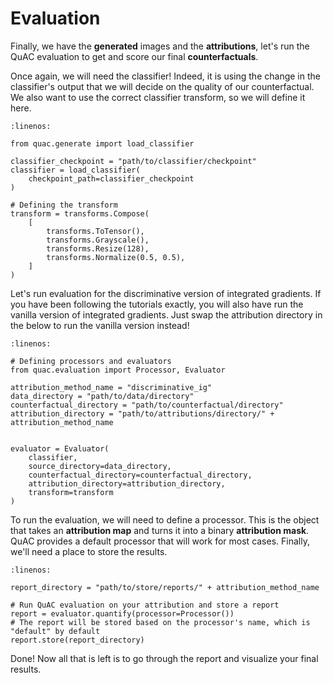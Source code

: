 # Evaluation

Finally, we have the **generated** images and the **attributions**, let's run the QuAC evaluation to get and score our final **counterfactuals**.

Once again, we will need the classifier!
Indeed, it is using the change in the classifier's output that we will decide on the quality of our counterfactual.
We also want to use the correct classifier transform, so we will define it here.


```{code-block} python
:linenos:

from quac.generate import load_classifier

classifier_checkpoint = "path/to/classifier/checkpoint"
classifier = load_classifier(
    checkpoint_path=classifier_checkpoint
)

# Defining the transform
transform = transforms.Compose(
    [
        transforms.ToTensor(),
        transforms.Grayscale(),
        transforms.Resize(128),
        transforms.Normalize(0.5, 0.5),
    ]
)
```


Let's run evaluation for the discriminative version of integrated gradients.
If you have been following the tutorials exactly, you will also have run the vanilla version of integrated gradients.
Just swap the attribution directory in the below to run the vanilla version instead!


```{code-block} python
:linenos:

# Defining processors and evaluators
from quac.evaluation import Processor, Evaluator

attribution_method_name = "discriminative_ig"
data_directory = "path/to/data/directory"
counterfactual_directory = "path/to/counterfactual/directory"
attribution_directory = "path/to/attributions/directory/" + attribution_method_name


evaluator = Evaluator(
    classifier,
    source_directory=data_directory,
    counterfactual_directory=counterfactual_directory,
    attribution_directory=attribution_directory,
    transform=transform
)
```


To run the evaluation, we will need to define a processor.
This is the object that takes an **attribution map** and turns it into a binary **attribution mask**.
QuAC provides a default processor that will work for most cases.
Finally, we'll need a place to store the results.

```{code-block} python
:linenos:

report_directory = "path/to/store/reports/" + attribution_method_name

# Run QuAC evaluation on your attribution and store a report
report = evaluator.quantify(processor=Processor())
# The report will be stored based on the processor's name, which is "default" by default
report.store(report_directory)
```

Done! Now all that is left is to go through the report and visualize your final results.


```{include} visualize.md
```